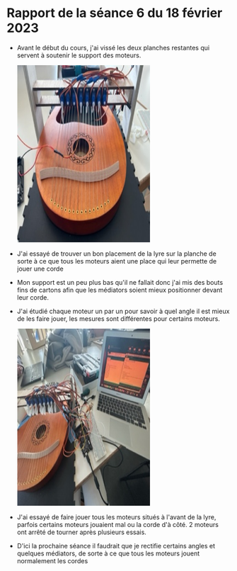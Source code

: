 <h1>Rapport de la séance 6 du 18 février 2023</h1>
<ul>
  <li><p>Avant le début du cours, j'ai vissé les deux planches restantes qui servent à soutenir le support des moteurs.</p></li>
  <img src="/Documents/Images/IMG_1584.jpg" alt="support" style="width:300px;height:400px;"/>
  <li><p>J'ai essayé de trouver un bon placement de la lyre sur la planche de sorte à ce que tous les moteurs aient une place qui leur permette de jouer une corde<p></li>
  <li><p>Mon support est un peu plus bas qu'il ne fallait donc j'ai mis des bouts fins de cartons afin que les médiators soient mieux positionner devant leur corde.<p></li>
  <li><p>J'ai étudié chaque moteur un par un pour savoir à quel angle il est mieux de les faire jouer, les mesures sont différentes pour certains moteurs.</p></li>
  <img src="/Documents/Images/IMG_1589.jpg" alt="support et rectification des angles" style="width:300px;height:400px;"/>
  <li><p>J'ai essayé de faire jouer tous les moteurs situés à l'avant de la lyre, parfois certains moteurs jouaient mal ou la corde d'à côté. 2 moteurs ont arrêté de tourner après plusieurs essais. </p></li>
  <li><p>D'ici la prochaine séance il faudrait que je rectifie certains angles et quelques médiators, de sorte à ce que tous les moteurs jouent normalement les cordes<p></li>

